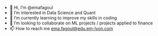 - 👋 Hi, I’m @emafagoul
- 👀 I’m interested in Data Science and Quant
- 🌱 I’m currently learning to improve my skills in coding
- 💞️ I’m looking to collaborate on ML projects / projects applied to finance
- 📫 How to reach me ema.fagoul@edu.em-lyon.com

<!---
emafagoul/emafagoul is a ✨ special ✨ repository because its `README.md` (this file) appears on your GitHub profile.
You can click the Preview link to take a look at your changes.
--->
